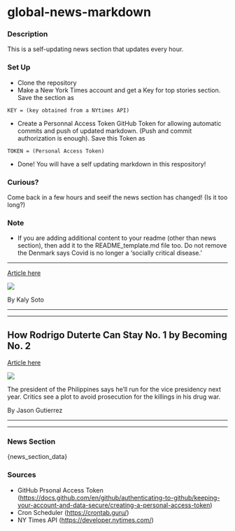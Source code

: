 # global-news-markdown

### Description 
This is a self-updating news section that updates every hour.

### Set Up 
* Clone the repository
* Make a New York Times account and get a Key for top stories section. Save the section as 
 ```
 KEY = (key obtained from a NYtimes API)
 ```
*  Create a Personnal Access Token GitHub Token for allowing automatic commits and push of updated markdown. (Push and commit authorization is enough). Save this Token as 
```
TOKEN = (Personal Access Token)
```
* Done! You will have a self updating markdown in this respository!

### Curious?
Come back in a few hours and seeif the news section has changed! (Is it too long?)

### Note
* If you are adding additional content to your readme (other than news section), then add it to the README_template.md file too. Do not remove the Denmark says Covid is no longer a ‘socially critical disease.’
--------------------------------------------------------------

[Article here](https://www.nytimes.com/2021/08/27/world/denmark-says-covid-is-no-longer-a-socially-critical-disease.html)

[![](https://static01.nyt.com/images/2021/08/27/lens/27virus-briefing-denmark-01/27virus-briefing-denmark-01-superJumbo.jpg)](https://www.nytimes.com/2021/08/27/world/denmark-says-covid-is-no-longer-a-socially-critical-disease.html)

By Kaly Soto

* * *

* * *

How Rodrigo Duterte Can Stay No. 1 by Becoming No. 2
----------------------------------------------------

[Article here](https://www.nytimes.com/2021/08/27/world/asia/philippines-duterte-vice-president-elections.html)

[![](https://static01.nyt.com/images/2021/08/27/world/27philippines-01/merlin_193653039_4389f80b-8a91-42cd-8a6a-ace141c770f1-superJumbo.jpg)](https://www.nytimes.com/2021/08/27/world/asia/philippines-duterte-vice-president-elections.html)

The president of the Philippines says he’ll run for the vice presidency next year. Critics see a plot to avoid prosecution for the killings in his drug war.

By Jason Gutierrez

* * *

* * *

### News Section 
{news_section_data}


### Sources 
* GitHub Prsonal Access Token (https://docs.github.com/en/github/authenticating-to-github/keeping-your-account-and-data-secure/creating-a-personal-access-token)
* Cron Scheduler (https://crontab.guru/)
* NY Times API (https://developer.nytimes.com/)
